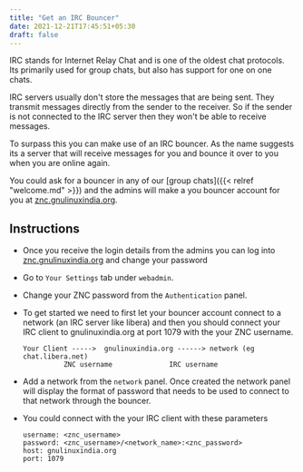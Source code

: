 ```yaml
---
title: "Get an IRC Bouncer"
date: 2021-12-21T17:45:51+05:30
draft: false
---
```


IRC stands for Internet Relay Chat and is one of the oldest chat protocols.
Its primarily used for group chats, but also has support for one on one chats.

IRC servers usually don't store the messages that are being sent. They transmit
messages directly from the sender to the receiver. So if the sender is not
connected to the IRC server then they won't be able to receive messages.

To surpass this you can make use of an IRC bouncer. As the name suggests its a
server that will receive messages for you and bounce it over to you when you
are online again.


You could ask for a bouncer in any of our
[group chats]({{< relref "welcome.md" >}})
and the admins will make a
you bouncer account for you at [znc.gnulinuxindia.org](https://znc.gnulinuxindia.org).



## Instructions

- Once you receive the login details from the admins you can log into
  [znc.gnulinuxindia.org](https://znc.gnulinuxindia.org)
  and change your password

- Go to `Your Settings` tab under `webadmin`.

- Change your ZNC password from the `Authentication` panel.

- To get started we need to first let your bouncer account connect to a network
  (an IRC server like libera) and then you should connect your IRC client to 
  gnulinuxindia.org at port 1079 with the your ZNC username.

  ```
  Your Client ----->  gnulinuxindia.org ------> network (eg chat.libera.net)
            ZNC username              IRC username
  ```
- Add a network from the `network` panel. Once created the network panel will display the format of password that needs to be used to connect to that network through the bouncer.

- You could connect with the your IRC client with these parameters
  
  ```
  username: <znc_username>
  password: <znc_username>/<network_name>:<znc_password>
  host: gnulinuxindia.org
  port: 1079
  ```

